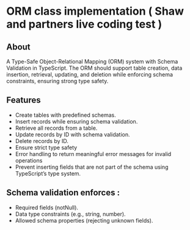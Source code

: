 # ORM class implementation ( Shaw and partners live coding test )

## About

A Type-Safe Object-Relational Mapping (ORM) system with Schema Validation in TypeScript. The ORM should support table creation, data insertion, retrieval, updating, and deletion while enforcing schema constraints, ensuring strong type safety.

## Features

- Create tables with predefined schemas.
- Insert records while ensuring schema validation.
- Retrieve all records from a table.
- Update records by ID with schema validation.
- Delete records by ID.
- Ensure strict type safety
- Error handling to return meaningful error messages for invalid operations
- Prevent inserting fields that are not part of the schema using TypeScript’s type system.

## Schema validation enforces :

- Required fields (notNull).
- Data type constraints (e.g., string, number).
- Allowed schema properties (rejecting unknown fields).
